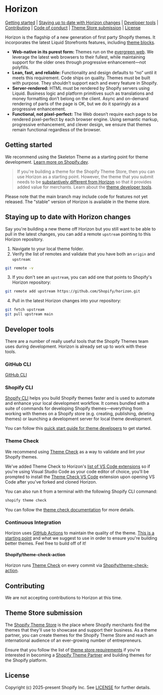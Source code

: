 # Horizon

[Getting started](#getting-started) |
[Staying up to date with Horizon changes](#staying-up-to-date-with-horizon-changes) |
[Developer tools](#developer-tools) |
[Contributing](#contributing) |
[Code of conduct](#code-of-conduct) |
[Theme Store submission](#theme-store-submission) |
[License](#license)

Horizon is the flagship of a new generation of first party Shopify themes. It incorporates the latest Liquid Storefronts features, including [theme blocks](https://shopify.dev/docs/storefronts/themes/architecture/blocks/theme-blocks/quick-start?framework=liquid).

- **Web-native in its purest form:** Themes run on the [evergreen web](https://www.w3.org/2001/tag/doc/evergreen-web/). We leverage the latest web browsers to their fullest, while maintaining support for the older ones through progressive enhancement—not polyfills.
- **Lean, fast, and reliable:** Functionality and design defaults to “no” until it meets this requirement. Code ships on quality. Themes must be built with purpose. They shouldn’t support each and every feature in Shopify.
- **Server-rendered:** HTML must be rendered by Shopify servers using Liquid. Business logic and platform primitives such as translations and money formatting don’t belong on the client. Async and on-demand rendering of parts of the page is OK, but we do it sparingly as a progressive enhancement.
- **Functional, not pixel-perfect:** The Web doesn’t require each page to be rendered pixel-perfect by each browser engine. Using semantic markup, progressive enhancement, and clever design, we ensure that themes remain functional regardless of the browser.

## Getting started

We recommend using the Skeleton Theme as a starting point for theme development. [Learn more on Shopify.dev](https://shopify.dev/themes/getting-started/create).

> If you're building a theme for the Shopify Theme Store, then you can use Horizon as a starting point. However, the theme that you submit needs to be [substantively different from Horizon](https://shopify.dev/themes/store/requirements#uniqueness) so that it provides added value for merchants. Learn about the [theme developer tools](https://shopify.dev/docs/storefronts/themes/tools).

Please note that the main branch may include code for features not yet released. The "stable" version of Horizon is available in the theme store.

## Staying up to date with Horizon changes

Say you're building a new theme off Horizon but you still want to be able to pull in the latest changes, you can add a remote `upstream` pointing to this Horizon repository.

1. Navigate to your local theme folder.
2. Verify the list of remotes and validate that you have both an `origin` and `upstream`:

```sh
git remote -v
```

3. If you don't see an `upstream`, you can add one that points to Shopify's Horizon repository:

```sh
git remote add upstream https://github.com/Shopify/horizon.git
```

4. Pull in the latest Horizon changes into your repository:

```sh
git fetch upstream
git pull upstream main
```

## Developer tools

There are a number of really useful tools that the Shopify Themes team uses during development. Horizon is already set up to work with these tools.

### GitHub CLI

[GitHub CLI](https://cli.github.com/)

### Shopify CLI

[Shopify CLI](https://shopify.dev/docs/storefronts/themes/tools/cli) helps you build Shopify themes faster and is used to automate and enhance your local development workflow. It comes bundled with a suite of commands for developing Shopify themes—everything from working with themes on a Shopify store (e.g. creating, publishing, deleting themes) or launching a development server for local theme development.

You can follow this [quick start guide for theme developers](https://shopify.dev/docs/themes/tools/cli) to get started.

### Theme Check

We recommend using [Theme Check](https://github.com/shopify/theme-check) as a way to validate and lint your Shopify themes.

We've added Theme Check to Horizon's [list of VS Code extensions](/.vscode/extensions.json) so if you're using Visual Studio Code as your code editor of choice, you'll be prompted to install the [Theme Check VS Code](https://marketplace.visualstudio.com/items?itemName=Shopify.theme-check-vscode) extension upon opening VS Code after you've forked and cloned Horizon.

You can also run it from a terminal with the following Shopify CLI command:

```bash
shopify theme check
```

You can follow the [theme check documentation](https://shopify.dev/docs/storefronts/themes/tools/theme-check) for more details.

### Continuous Integration

Horizon uses [GitHub Actions](https://github.com/features/actions) to maintain the quality of the theme. [This is a starting point](https://github.com/Shopify/horizon/blob/main/.github/workflows/ci.yml) and what we suggest to use in order to ensure you're building better themes. Feel free to build off of it!

#### Shopify/theme-check-action

Horizon runs [Theme Check](#Theme-Check) on every commit via [Shopify/theme-check-action](https://github.com/Shopify/theme-check-action).

## Contributing

We are not accepting contributions to Horizon at this time.

## Theme Store submission

The [Shopify Theme Store](https://themes.shopify.com/) is the place where Shopify merchants find the themes that they'll use to showcase and support their business. As a theme partner, you can create themes for the Shopify Theme Store and reach an international audience of an ever-growing number of entrepreneurs.

Ensure that you follow the list of [theme store requirements](https://shopify.dev/themes/store/requirements) if you're interested in becoming a [Shopify Theme Partner](https://themes.shopify.com/services/themes/guidelines) and building themes for the Shopify platform.

## License

Copyright (c) 2025-present Shopify Inc. See [LICENSE](/LICENSE.md) for further details.
